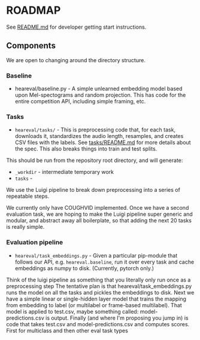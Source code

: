 # ROADMAP

See [README.md](README.md) for developer getting start instructions.

## Components

We are open to changing around the directory structure.

### Baseline

* heareval/baseline.py - A simple unlearned embedding model based
upon Mel-spectograms and random projection. This has code for the
entire competition API, including simple framing, etc.

### Tasks

* `heareval/tasks/` - This is preprocessing code that, for each
task, downloads it, standardizes the audio length, resamples, and
creates CSV files with the labels. See [tasks/README.md](tasks/README.md)
for more details about the spec. This also breaks things into train
and test splits.

This should be run from the repository root directory, and will generate:
* `_workdir` - intermediate temporary work
* `tasks` - 

We use the Luigi pipeline to break down preprocessing into a series
of repeatable steps.

We currently only have COUGHVID implemented. Once we have a second
evaluation task, we are hoping to make the Luigi pipeline super
generic and modular, and abstract away all boilerplate, so that
adding the next 20 tasks is really simple.

### Evaluation pipeline

* `heareval/task_embeddings.py` - Given a particular pip-module
that follows our API, e.g. `heareval.baseline`, run it over every
task and cache embeddings as numpy to disk. (Currently, pytorch
only.)




Think of the luigi pipeline as something that you literally only run once as a preprocessing step
The tentative plan is that heareval/task_embeddings.py runs the model on all the tasks and pickles the embeddings to disk.
Next we have a simple linear or single-hidden layer model that trains the mapping from embedding to label (or multilabel or frame-based multilabel).
That model is applied to test.csv, maybe something called: model-predictions.csv is output.
Finally (and where I'm proposing you jump in) is code that takes test.csv and model-predictions.csv and computes scores. First for multiclass and then other eval task types
